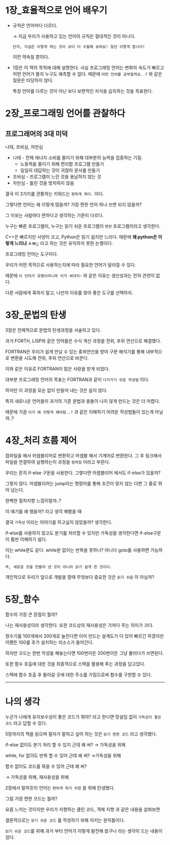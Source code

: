 # 1장_효율적으로 언어 배우기

- 규칙은 언어마다 다르다.
    
    → 지금 우리가 사용하고 있는 언어의 규칙은 절대적인 것이 아니다.
    
    `단지, 지금은 이렇게 하는 것이 보다 더 수월해 보여요! 일단 이렇게 합시다!`
    
    이런 약속일 뿐이다.
    
- 1장은 이 책의 목적에 대해 설명한다.
사실 프로그래밍 언어는 변화의 속도가 빠르고 어떤 언어가 뜰지 누구도 예측할 수 없다.
때문에 `어떤 언어를 공부할까요..?` 와 같은 질문은 타당하지 않다.
    
    특정 언어를 다루는 것이 아닌 보다 보편적인 지식을 습득하는 것을 목표한다.
    

# 2장_프로그래밍 언어를 관찰하다

## 프로그래머의 3대 미덕

나태, 조바심, 자만심

- 나태 - 전체 에너지 소비를 줄이기 위해 대부분의 능력을 집중하는 기질.
    - 노동력을 줄이기 위해 편리함 프로그램 만들기
    - 일일히 대답하는 것이 귀찮아 문서를 만들기
- 조바심 - 프로그램이 느린 것을 용납하지 않는 것
- 자만심 - 틀린 것을 방치하지 않음

결국 이 3가지를 관통하는 키워드는 `편하게 하다.` 이다.

그렇다면 언어는 왜 이렇게 많을까? 가장 편한 언어 하나 쓰면 되지 않을까?

그 이유는 사람마다 편하다고 생각하는 기준이 다르다.

누구는 빠른 프로그램이, 누구는 읽기 쉬운 프로그램이 `편한` 프로그램이라고 생각한다.

C++은 빠르지만 사양이 크고, Python은 읽기 쉽지만 느리다.
때문에 **왜 python은 이렇게 느리냐 ㅅㅂ;;** 라고 하는 것은 유익하지 못한 논쟁이다.

프로그래밍 언어는 도구이다.

우리가 어떤 목적으로 사용하는지에 따라 필요한 언어가 달라질 수 있다.

때문에 `이 언어가 유행이라니까 이거 써야지~` 와 같은 이유는 생산성과는 전혀 관련이 없다.

다른 사람에게 혹하지 말고, 나만의 이유를 찾아 좋은 도구를 선택하자.

# 3장_문법의 탄생

3장은 전체적으로 문법의 탄생과정을 서술하고 있다.

과거 FORTH, LISP와 같은 언어들은 수식 계산 과정을 전위, 후위 연산으로 해결했다.

FORTRAN은 우리가 쉽게 만날 수 있는 중위연산을 받아 구문 해석기를 통해 내부적으로 변환을 시도해 전위, 후위 연산으로 바꾼다.

이와 같은 이유로 FORTRAN이 많은 사랑을 받게 되었다.

대부분 프로그래밍 언어의 목표는 FORTRAN과 같이 `다가가기 쉬운 작성법` 이다.

하지만 이 과정을 모순 없이 만들어 내는 것은 쉽지 않다.

특히 새로나온 언어들이 과거의 기존 문법과 충돌이 나지 않게 만드는 것은 더 어렵다.

때문에 가끔 `이거 왜 이렇게 해야됨..?` 과 같은 이해하기 어려운 작성법들이 있는게 아닐까..?

# 4장_처리 흐름 제어

컴파일을 해서 어셈블리어로 변환하고 어셈블 해서 기계어로 변환한다. 그 후 링크해서 파일을 연결하여 실행하는이 과정을 `컴파일` 이라고 부른다.

우리는 흔히 if-else 구문을 사용한다. 그렇다면 어셈블리어 에서도 if-else가 있을까?

그렇지 않다. 어셈블리어는 jump라는 명령어를 통해 조건이 맞지 않는 다면 그 줄로 뛰어 넘는다.

완벽한 절차지향 느낌이랄까..?

이 얘기를 왜 했을까? 라고 생각 해봤을 때

결국 `가독성` 이라는 이야기를 하고싶지 않았을까? 생각한다.

if-else를 사용하지 않고도 분기를 처리할 수 있지만 가독성을 생각한다면 if-else구문이 훨씬 이해하기 쉽다.

이는 while문도 같다. while문 없이는 반복을 못하나? 아니다 goto를 사용하면 가능하다.

`즉, 새로운 것을 만들어 낸 것이 아니라 읽기 쉽게 한 것이다.`

개인적으로 우리가 앞으로 개발을 할때 무엇보다 중요한 것은 `읽기 쉬움` 이 아닐까?

# 5장_함수

함수의 가장 큰 장점이 뭘까?

나는 재사용성이라 생각한다. 또한 코드상의 재사용성은 가져다 주는 의미가 크다.

정수기를 100개에서 200개로 늘린다면 이미 만드는 설계도가 다 있어 빠르긴 하겠지만 어쨌든 100를 추가 설치하는 리소스가 들어간다.

하지만 코드는 한번 작성을 해놓는다면 100번이든 200번이든 그냥 불러다가 쓰면된다.

또한 함수 호출에 대한 것을 최종적으로 스택을 활용해 푸는 과정을 담고있다.

스택에 함수 호출 후 돌아갈 곳에 대한 주소를 가짐으로써 함수를 구현할 수 있다.

---

# 나의 생각

누군가 나에게 유지보수성이 좋은 코드가 뭐야? 라고 한다면 망설임 없이 `가독성이 좋은 코드` 라고 답할 수 있다.

5장까지의 책을 읽으며 필자가 말하고 싶어 하는 것은 `읽기 편한 코드` 라고 생각했다.     



if-else 없이도 분기 처리 할 수 있지 근데 왜 써?
→ 가독성을 위해

while, for 없이도 반복 할 수 있어 근데 왜 써?
→가독성을 위해

함수 없이도 코드를 묶을 수 있어 근데 왜 써?

→ 가독성을 위해, 재사용성을 위해

2장에서 말하듯이 언어는 `편하게 하기 위함`  을 위해 탄생했다.

그럼 가장 편한 코드는 뭘까?

요즘 느끼는 것이지만 우리가 지향하는 클린 코드, 객체 지향 과 같은 내용을 살펴보면

결론적으로는 `읽기 쉬운 코드` 를 작성하기 위해 지키는 원칙들이다.

`읽기 쉬운 코드`를 위해 과거 부터 언어가 이렇게 발전해 왔구나 라는 생각이 드는 내용이었다.
